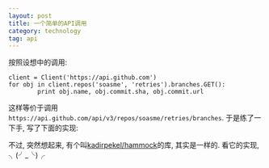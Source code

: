 ```yaml
---
layout: post
title: 一个简单的API调用
category: technology
tag: api
---
```



按照设想中的调用:

    client = Client('https://api.github.com')
    for obj in client.repos('soasme', 'retries').branches.GET():
            print obj.name, obj.commit.sha, obj.commit.url

这样等价于调用 `https://api.github.com/api/v3/repos/soasme/retries/branches`.
于是练了一下手, 写了下面的实现:

<script src="https://gist.github.com/soasme/7798580.js"></script>

不过, 突然想起来, 有个叫[kadirpekel/hammock](https://github.com/kadirpekel/hammock)的库, 其实是一样的. 看它的实现, ╮(╯_╰)╭ 
